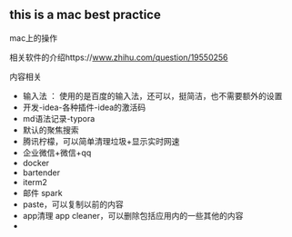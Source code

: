 ## this is a mac best practice



mac上的操作

相关软件的介绍https://www.zhihu.com/question/19550256

内容相关

* 输入法 ： 使用的是百度的输入法，还可以，挺简洁，也不需要额外的设置
* 开发-idea-各种插件-idea的激活码
* md语法记录-typora
* 默认的聚焦搜索
* 腾讯柠檬，可以简单清理垃圾+显示实时网速
* 企业微信+微信+qq
* docker
* bartender
* iterm2
* 邮件 spark
* paste，可以复制以前的内容
* app清理 app cleaner，可以删除包括应用内的一些其他的内容
* 

